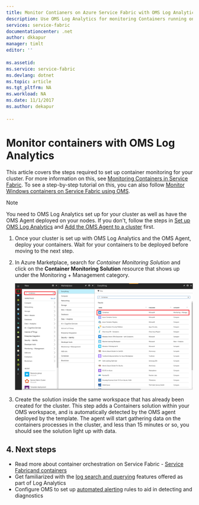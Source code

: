 ```yaml
---
title: Monitor Contianers on Azure Service Fabric with OMS Log Analytics | Microsoft Docs
description: Use OMS Log Analytics for monitoring Containers running on Azure Service Fabric clusters.
services: service-fabric
documentationcenter: .net
author: dkkapur
manager: timlt
editor: ''

ms.assetid:
ms.service: service-fabric
ms.devlang: dotnet
ms.topic: article
ms.tgt_pltfrm: NA
ms.workload: NA
ms.date: 11/1/2017
ms.author: dekapur

---
```


# Monitor containers with OMS Log Analytics
 
This article covers the steps required to set up container monitoring for your cluster. For more information on this, see [Monitoring Containers in Service Fabric](service-fabric-diagnostics-event-analysis-oms.md#monitoring-containers). To see a step-by-step tutorial on this, you can also follow [Monitor Windows containers on Service Fabric using OMS](service-fabric-tutorial-monitoring-wincontainers.md).

> [!NOTE]
> You need to OMS Log Analytics set up for your cluster as well as have the OMS Agent deployed on your nodes. If you don't, follow the steps in [Set up OMS Log Analytics](service-fabric-diagnostics-oms-setup.md) and [Add the OMS Agent to a cluster](service-fabric-diagnostics-oms-agent.md) first.

1. Once your cluster is set up with OMS Log Analytics and the OMS Agent, deploy your containers. Wait for your containers to be deployed before moving to the next step.

2. In Azure Marketplace, search for *Container Monitoring Solution* and click on the **Container Monitoring Solution** resource that shows up under the Monitoring + Management category.

    ![Adding Containers solution](./media/service-fabric-diagnostics-event-analysis-oms/containers-solution.png)

3. Create the solution inside the same workspace that has already been created for the cluster. This step adds a Containers solution within your OMS workspace, and is automatically detected by the OMS agent deployed by the template. The agent will start gathering data on the containers processes in the cluster, and less than 15 minutes or so, you should see the solution light up with data.

## 4. Next steps
* Read more about container orchestration on Service Fabric - [Service Fabricand containers](service-fabric-containers-overview.md)
* Get familiarized with the [log search and querying](../log-analytics/log-analytics-log-searches.md) features offered as part of Log Analytics
* Configure OMS to set up [automated alerting](../log-analytics/log-analytics-alerts.md) rules to aid in detecting and diagnostics